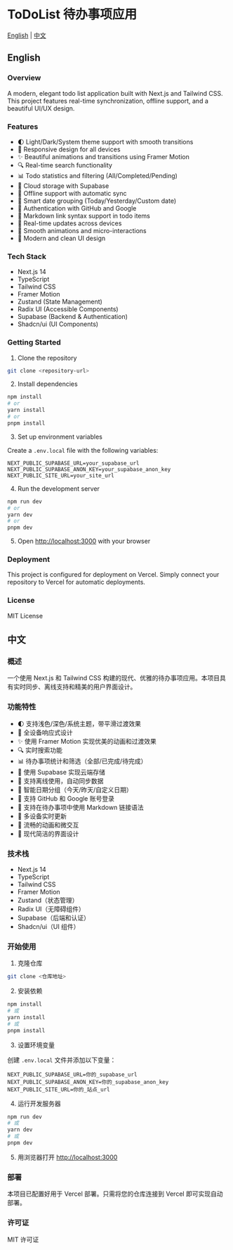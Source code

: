 # ToDoList 待办事项应用

[English](#english) | [中文](#中文)

## English

### Overview

A modern, elegant todo list application built with Next.js and Tailwind CSS. This project features real-time synchronization, offline support, and a beautiful UI/UX design.

### Features

- 🌓 Light/Dark/System theme support with smooth transitions
- 📱 Responsive design for all devices
- ✨ Beautiful animations and transitions using Framer Motion
- 🔍 Real-time search functionality
- 📊 Todo statistics and filtering (All/Completed/Pending)
- 💾 Cloud storage with Supabase
- 🔄 Offline support with automatic sync
- 🎯 Smart date grouping (Today/Yesterday/Custom date)
- 🔐 Authentication with GitHub and Google
- 📝 Markdown link syntax support in todo items
- 🔄 Real-time updates across devices
- 💫 Smooth animations and micro-interactions
- 🎨 Modern and clean UI design

### Tech Stack

- Next.js 14
- TypeScript
- Tailwind CSS
- Framer Motion
- Zustand (State Management)
- Radix UI (Accessible Components)
- Supabase (Backend & Authentication)
- Shadcn/ui (UI Components)

### Getting Started

1. Clone the repository

```bash
git clone <repository-url>
```

2. Install dependencies

```bash
npm install
# or
yarn install
# or
pnpm install
```

3. Set up environment variables

Create a `.env.local` file with the following variables:

```
NEXT_PUBLIC_SUPABASE_URL=your_supabase_url
NEXT_PUBLIC_SUPABASE_ANON_KEY=your_supabase_anon_key
NEXT_PUBLIC_SITE_URL=your_site_url
```

4. Run the development server

```bash
npm run dev
# or
yarn dev
# or
pnpm dev
```

5. Open [http://localhost:3000](http://localhost:3000) with your browser

### Deployment

This project is configured for deployment on Vercel. Simply connect your repository to Vercel for automatic deployments.

### License

MIT License

## 中文

### 概述

一个使用 Next.js 和 Tailwind CSS 构建的现代、优雅的待办事项应用。本项目具有实时同步、离线支持和精美的用户界面设计。

### 功能特性

- 🌓 支持浅色/深色/系统主题，带平滑过渡效果
- 📱 全设备响应式设计
- ✨ 使用 Framer Motion 实现优美的动画和过渡效果
- 🔍 实时搜索功能
- 📊 待办事项统计和筛选（全部/已完成/待完成）
- 💾 使用 Supabase 实现云端存储
- 🔄 支持离线使用，自动同步数据
- 🎯 智能日期分组（今天/昨天/自定义日期）
- 🔐 支持 GitHub 和 Google 账号登录
- 📝 支持在待办事项中使用 Markdown 链接语法
- 🔄 多设备实时更新
- 💫 流畅的动画和微交互
- 🎨 现代简洁的界面设计

### 技术栈

- Next.js 14
- TypeScript
- Tailwind CSS
- Framer Motion
- Zustand（状态管理）
- Radix UI（无障碍组件）
- Supabase（后端和认证）
- Shadcn/ui（UI 组件）

### 开始使用

1. 克隆仓库

```bash
git clone <仓库地址>
```

2. 安装依赖

```bash
npm install
# 或
yarn install
# 或
pnpm install
```

3. 设置环境变量

创建 `.env.local` 文件并添加以下变量：

```
NEXT_PUBLIC_SUPABASE_URL=你的_supabase_url
NEXT_PUBLIC_SUPABASE_ANON_KEY=你的_supabase_anon_key
NEXT_PUBLIC_SITE_URL=你的_站点_url
```

4. 运行开发服务器

```bash
npm run dev
# 或
yarn dev
# 或
pnpm dev
```

5. 用浏览器打开 [http://localhost:3000](http://localhost:3000)

### 部署

本项目已配置好用于 Vercel 部署。只需将您的仓库连接到 Vercel 即可实现自动部署。

### 许可证

MIT 许可证

